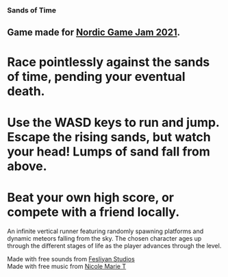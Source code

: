 ### Sands of Time

## Game made for [Nordic Game Jam 2021](https://itch.io/jam/nordic-game-jam-2021).


# Race pointlessly against the sands of time, pending your eventual death.

# Use the WASD keys to run and jump. Escape the rising sands, but watch your head! Lumps of sand fall from above.

# Beat your own high score, or compete with a friend locally.


An infinite vertical runner featuring randomly spawning platforms and dynamic meteors falling from the sky. The chosen character ages up through the different stages of life as the player advances through the level.



Made with free sounds from [Fesliyan Studios](https://www.fesliyanstudios.com)   
Made with free music from [Nicole Marie T](https://nicolemariet.itch.io/spy-8-bit-16-bit)